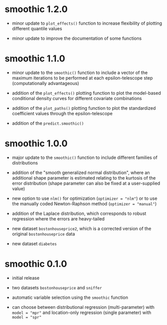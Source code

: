 # smoothic 1.2.0
* minor update to `plot_effects()` function to increase flexibility of plotting different quantile
values

* minor update to improve the documentation of some functions

# smoothic 1.1.0

* minor update to the `smoothic()` function to include a vector of the maximum iterations to
be performed at each epsilon-telescope step (computationally advantageous)

* addition of the `plot_effects()` plotting function to plot the model-based conditional
density curves for different covariate combinations

* addition of the `plot_paths()` plotting function to plot the standardized coefficient values
through the epsilon-telescope

* addition of the `predict.smoothic()`

# smoothic 1.0.0

* major update to the `smoothic()` function to include different families of distributions

* addition of the "smooth generalized normal distribution", where an additional shape
parameter is estimated relating to the kurtosis of the error distribution (shape parameter
can also be fixed at a user-supplied value)

* new option to use `nlm()` for optimization (`optimizer = "nlm"`) or to use the manually
coded Newton-Raphson method (`optimizer = "manual"`)

* addition of the Laplace distribution, which corresponds to robust regression where the
errors are heavy-tailed

* new dataset `bostonhouseprice2`, which is a corrected version of the original `bostonhouseprice` data

* new dataset `diabetes`

# smoothic 0.1.0

* initial release

* two datasets `bostonhouseprice` and `sniffer`

* automatic variable selection using the `smoothic` function

* can choose between distributional regression (multi-parameter) with `model = "mpr"` and location-only regression (single parameter) with `model = "spr"`
